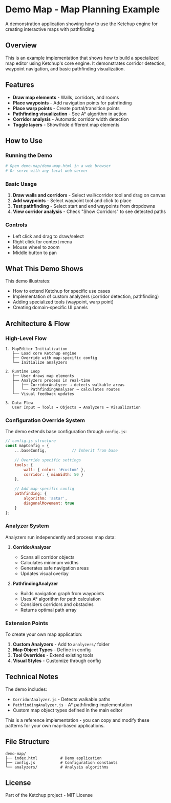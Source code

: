 # Demo Map - Map Planning Example

A demonstration application showing how to use the Ketchup engine for creating interactive maps with pathfinding.

## Overview

This is an example implementation that shows how to build a specialized map editor using Ketchup's core engine. It demonstrates corridor detection, waypoint navigation, and basic pathfinding visualization.

## Features

- **Draw map elements** - Walls, corridors, and rooms
- **Place waypoints** - Add navigation points for pathfinding
- **Place warp points** - Create portal/transition points
- **Pathfinding visualization** - See A* algorithm in action
- **Corridor analysis** - Automatic corridor width detection
- **Toggle layers** - Show/hide different map elements

## How to Use

### Running the Demo
```bash
# Open demo-map/demo-map.html in a web browser
# Or serve with any local web server
```

### Basic Usage
1. **Draw walls and corridors** - Select wall/corridor tool and drag on canvas
2. **Add waypoints** - Select waypoint tool and click to place
3. **Test pathfinding** - Select start and end waypoints from dropdowns
4. **View corridor analysis** - Check "Show Corridors" to see detected paths

### Controls
- Left click and drag to draw/select
- Right click for context menu
- Mouse wheel to zoom
- Middle button to pan

## What This Demo Shows

This demo illustrates:
- How to extend Ketchup for specific use cases
- Implementation of custom analyzers (corridor detection, pathfinding)
- Adding specialized tools (waypoint, warp point)
- Creating domain-specific UI panels

## Architecture & Flow

### High-Level Flow
```
1. MapEditor Initialization
   ├── Load core Ketchup engine
   ├── Override with map-specific config
   └── Initialize analyzers

2. Runtime Loop
   ├── User draws map elements
   ├── Analyzers process in real-time
   │   ├── CorridorAnalyzer → detects walkable areas
   │   └── PathfindingAnalyzer → calculates routes
   └── Visual feedback updates

3. Data Flow
   User Input → Tools → Objects → Analyzers → Visualization
```

### Configuration Override System

The demo extends base configuration through `config.js`:

```javascript
// config.js structure
const mapConfig = {
    ...baseConfig,           // Inherit from base
    
    // Override specific settings
    tools: {
        wall: { color: '#custom' },
        corridor: { minWidth: 50 }
    },
    
    // Add map-specific config
    pathfinding: {
        algorithm: 'astar',
        diagonalMovement: true
    }
};
```

### Analyzer System

Analyzers run independently and process map data:

1. **CorridorAnalyzer**
   - Scans all corridor objects
   - Calculates minimum widths
   - Generates safe navigation areas
   - Updates visual overlay

2. **PathfindingAnalyzer**
   - Builds navigation graph from waypoints
   - Uses A* algorithm for path calculation
   - Considers corridors and obstacles
   - Returns optimal path array

### Extension Points

To create your own map application:

1. **Custom Analyzers** - Add to `analyzers/` folder
2. **Map Object Types** - Define in config
3. **Tool Overrides** - Extend existing tools
4. **Visual Styles** - Customize through config

## Technical Notes

The demo includes:
- `CorridorAnalyzer.js` - Detects walkable paths
- `PathfindingAnalyzer.js` - A* pathfinding implementation
- Custom map object types defined in the main editor

This is a reference implementation - you can copy and modify these patterns for your own map-based applications.

## File Structure
```
demo-map/
├── index.html          # Demo application
├── config.js           # Configuration constants
└── analyzers/          # Analysis algorithms
```

## License

Part of the Ketchup project - MIT License